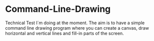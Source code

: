 Command-Line-Drawing
====================

Technical Test I´m doing at the moment. The aim is to have a simple command line drawing program where you can create a canvas, draw horizontal and vertical lines and fill-in parts of the screen.
